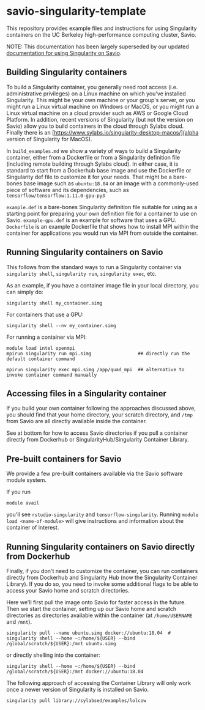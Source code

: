 # savio-singularity-template
This repository provides example files and instructions for using Singularity containers on the UC Berkeley high-performance computing cluster, Savio.

NOTE: This documentation has been largely superseded by our updated [documentation for using Singularity on Savio](https://docs-research-it.berkeley.edu/services/high-performance-computing/user-guide/software/using-software/using-singularity-savio).

## Building Singularity containers

To build a Singularity container, you generally need root access (i.e. administrative privileges) on a Linux machine on which you've installed Singularity. This might be your own machine or your group's server, or you might run a Linux virtual machine on Windows or MacOS, or you might run a Linux virtual machine on a cloud provider such as AWS or Google Cloud Platform. In addition, recent versions of Singularity (but not the version on Savio) allow you to build containers in the cloud through Sylabs cloud. Finally there is an [https://www.sylabs.io/singularity-desktop-macos/](alpha version of Singularity for MacOS).

In `build_examples.md` we show a variety of ways to build a Singularity container, either from a Dockerfile or from a Singularity definition file (including remote building through Sylabs cloud). In either case, it is standard to start from a Dockerhub base image and use the Dockerfile or Singularity def file to customize it for your needs. That might be a bare-bones base image such as `ubuntu:18.04` or an image with a commonly-used piece of software and its dependencies, such as `tensorflow/tensorflow:1.11.0-gpu-py3`

`example.def` is a bare-bones Singularity definition file suitable for using as a starting point for preparing your own definition file for a container to use on Savio.  `example-gpu.def` is an example for software that uses a GPU. `Dockerfile` is an example Dockerfile that shows how to install MPI within the container for applications you would run via MPI from outside the container.

## Running Singularity containers on Savio

This follows from the standard ways to run a Singularity container via `singularity shell`, `singularity run`, `singularity exec`, etc.

As an example, if you have a container image file in your local directory, you can simply do:

```
singularity shell my_container.simg
```

For containers that use a GPU:

```
singularity shell --nv my_container.simg
```

For running a container via MPI:

```
module load intel openmpi
mpirun singularity run mpi.simg                 ## directly run the default container command

mpirun singularity exec mpi.simg /app/quad_mpi  ## alternative to invoke container command manually

```

## Accessing files in a Singularity container

If you build your own container following the approaches discussed above, you should find that your home directory, your scratch directory, and `/tmp` from Savio are all directly available inside the container.

See at bottom for how to access Savio directories if you pull a container directly from Dockerhub or SingularityHub/Singularity Container Library.


## Pre-built containers for Savio

We provide a few pre-built containers available via the Savio software module system.

If you run
```
module avail
```

you'll see `rstudio-singularity` and `tensorflow-singularity`. Running `module load <name-of-module>` will give instructions and information about the container of interest. 

## Running Singularity containers on Savio directly from Dockerhub

Finally, if you don't need to customize the container, you can run containers directly from Dockerhub and Singularity Hub (now the Singularity Container Library). If you do so, you need to invoke some additional flags to be able to access your Savio home and scratch directories. 

Here we'll first pull the image onto Savio for faster access in the future. Then we start the container, setting up our Savio home and scratch directories as directories available within the container (at `/home/USERNAME` and `/mnt`).

```
singularity pull --name ubuntu.simg docker://ubuntu:18.04  # 
singularity shell --home ~:/home/${USER} --bind /global/scratch/${USER}:/mnt ubuntu.simg
```

or directly shelling into the container:

```
singularity shell --home ~:/home/${USER} --bind /global/scratch/${USER}:/mnt docker://ubuntu:18.04
```

The following approach of accessing the Container Library will only work once a newer version of Singularity is installed on Savio.

```
singularity pull library://sylabsed/examples/lolcow
```

